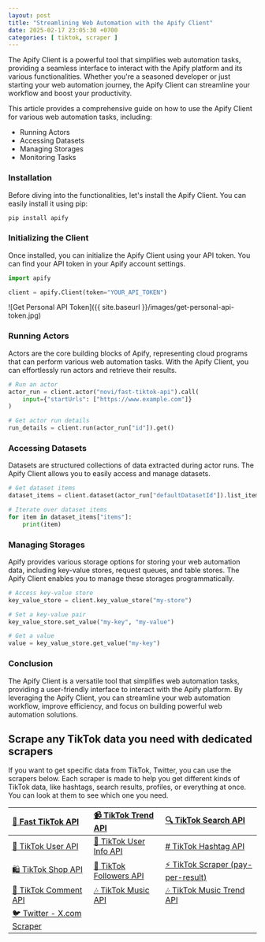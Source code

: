 ```yaml
---
layout: post
title: "Streamlining Web Automation with the Apify Client"
date: 2025-02-17 23:05:30 +0700
categories: [ tiktok, scraper ]
---
```


The Apify Client is a powerful tool that simplifies web automation tasks, providing a seamless interface to interact
with the Apify platform and its various functionalities. Whether you're a seasoned developer or just starting your web
automation journey, the Apify Client can streamline your workflow and boost your productivity.

This article provides a comprehensive guide on how to use the Apify Client for various web automation tasks, including:

* Running Actors
* Accessing Datasets
* Managing Storages
* Monitoring Tasks

### Installation

Before diving into the functionalities, let's install the Apify Client. You can easily install it using pip:

```bash
pip install apify
```

### Initializing the Client

Once installed, you can initialize the Apify Client using your API token. You can find your API token in your Apify
account settings.

```python
import apify

client = apify.Client(token="YOUR_API_TOKEN")
```

![Get Personal API Token]({{ site.baseurl }}/images/get-personal-api-token.jpg)

### Running Actors

Actors are the core building blocks of Apify, representing cloud programs that can perform various web automation tasks.
With the Apify Client, you can effortlessly run actors and retrieve their results.

```python
# Run an actor
actor_run = client.actor("novi/fast-tiktok-api").call(
    input={"startUrls": ["https://www.example.com"]}
)

# Get actor run details
run_details = client.run(actor_run["id"]).get()
```

### Accessing Datasets

Datasets are structured collections of data extracted during actor runs. The Apify Client allows you to easily access
and manage datasets.

```python
# Get dataset items
dataset_items = client.dataset(actor_run["defaultDatasetId"]).list_items()

# Iterate over dataset items
for item in dataset_items["items"]:
    print(item)
```

### Managing Storages

Apify provides various storage options for storing your web automation data, including key-value stores, request queues,
and table stores. The Apify Client enables you to manage these storages programmatically.

```python
# Access key-value store
key_value_store = client.key_value_store("my-store")

# Set a key-value pair
key_value_store.set_value("my-key", "my-value")

# Get a value
value = key_value_store.get_value("my-key")
```

### Conclusion

The Apify Client is a versatile tool that simplifies web automation tasks, providing a user-friendly interface to
interact with the Apify platform. By leveraging the Apify Client, you can streamline your web automation workflow,
improve efficiency, and focus on building powerful web automation solutions.


## Scrape any TikTok data you need with dedicated scrapers

If you want to get specific data from TikTok, Twitter, you can use the scrapers below. Each scraper is made to help you get
different kinds of TikTok data, like hashtags, search results, profiles, or everything at once. You can look at them to
see which one you need.

| [🎹️ Fast TikTok API](https://apify.com/novi/fast-tiktok-api)            | [📹️ TikTok Trend API](https://apify.com/novi/tiktok-trend-api)         | [🔍️ TikTok Search API](https://apify.com/novi/tiktok-search-api)             |
|:-------------------------------------------------------------------------|:------------------------------------------------------------------------|:------------------------------------------------------------------------------|
| [🧛️ TikTok User API](https://apify.com/novi/tiktok-user-api)            | [🧛️ TikTok User Info API](https://apify.com/novi/tiktok-user-info-api) | [#️ TikTok Hashtag API](https://apify.com/novi/tiktok-hashtag-api)            |
| [🛍️ TikTok Shop API](https://apify.com/novi/tiktok-shop-scraper)        | [👤️ TikTok Followers API](https://apify.com/novi/tiktok-followers-api) | [⚡️ TikTok Scraper (pay-per-result)](https://apify.com/xtdata/tiktok-scraper) |
| [💬 TikTok Comment API](https://apify.com/novi/tiktok-comment-api)       | [🎶 TikTok Music API](https://apify.com/novi/tiktok-sound-api)          | [🎶 TikTok Music Trend API](https://apify.com/novi/tiktok-music-trend-api)    |
| [🐦 Twitter - X.com Scraper](https://apify.com/xtdata/twitter-x-scraper) |                                                                         |                                                                               |
